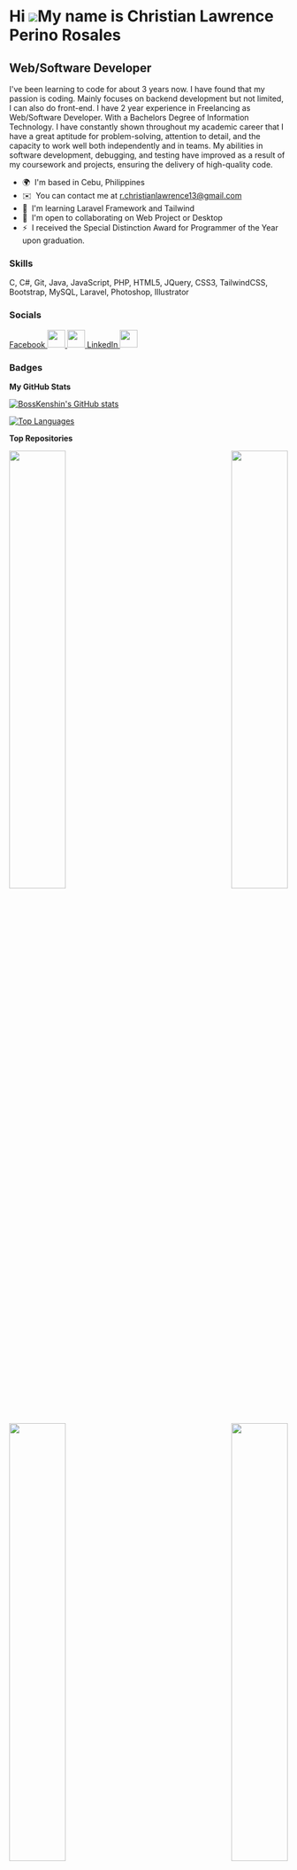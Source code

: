 Hi ![](https://user-images.githubusercontent.com/18350557/176309783-0785949b-9127-417c-8b55-ab5a4333674e.gif)My name is Christian Lawrence Perino Rosales
=========================================================================================================================================================

Web/Software Developer
----------------------

I've been learning to code for about 3 years now. I have found that my passion is coding. Mainly focuses on backend development but not limited, I can also do front-end. I have 2 year experience in Freelancing as Web/Software Developer. With a Bachelors Degree of Information Technology. I have constantly shown throughout my academic career that I have a great aptitude for problem-solving, attention to detail, and the capacity to work well both independently and in teams. My abilities in software development, debugging, and testing have improved as a result of my coursework and projects, ensuring the delivery of high-quality code.

* 🌍  I'm based in Cebu, Philippines
* ✉️  You can contact me at [r.christianlawrence13@gmail.com](mailto:r.christianlawrence13@gmail.com)
* 🧠  I'm learning Laravel Framework and Tailwind
* 🤝  I'm open to collaborating on Web Project or Desktop
* ⚡  I received the Special Distinction Award for Programmer of the Year upon graduation.

### Skills


<p align="left">
C,
C#,
Git,
Java,
JavaScript,
PHP,
HTML5,
JQuery,
CSS3,
TailwindCSS,
Bootstrap,
MySQL,
Laravel,
Photoshop,
Illustrator
</p>


### Socials

<p align="left"> <a href="https://www.facebook.com/christianlawrence.rosales" target="_blank" rel="noreferrer"> Facebook <picture> <source media="(prefers-color-scheme: dark)" srcset="undefined" /> <source media="(prefers-color-scheme: light)" srcset="https://raw.githubusercontent.com/danielcranney/readme-generator/main/public/icons/socials/facebook.svg" /> <img src="https://raw.githubusercontent.com/danielcranney/readme-generator/main/public/icons/socials/facebook.svg" width="32" height="32" /> </picture> </a> <a href="https://www.github.com/BossKenshin" target="_blank" rel="noreferrer"> <picture> <source media="(prefers-color-scheme: dark)" srcset="https://raw.githubusercontent.com/danielcranney/readme-generator/main/public/icons/socials/github-dark.svg" /> <source media="(prefers-color-scheme: light)" srcset="https://raw.githubusercontent.com/danielcranney/readme-generator/main/public/icons/socials/github.svg" /> <img src="https://raw.githubusercontent.com/danielcranney/readme-generator/main/public/icons/socials/github.svg" width="32" height="32" /> </picture> </a> <a href="https://www.linkedin.com/in/christian-lawrence-rosales-962661283" target="_blank" rel="noreferrer"> LinkedIn <picture> <source media="(prefers-color-scheme: dark)" srcset="undefined" /> <source media="(prefers-color-scheme: light)" srcset="https://raw.githubusercontent.com/danielcranney/readme-generator/main/public/icons/socials/linkedin.svg" /> <img src="https://raw.githubusercontent.com/danielcranney/readme-generator/main/public/icons/socials/linkedin.svg" width="32" height="32" /> </picture> </a></p>

### Badges

<b>My GitHub Stats</b>

<a href="http://www.github.com/BossKenshin"><img src="https://github-readme-stats.vercel.app/api?username=BossKenshin&show_icons=true&hide=prs,contribs&count_private=true&title_color=0891b2&text_color=ffffff&icon_color=0891b2&bg_color=1c1917&hide_border=true&show_icons=true" alt="BossKenshin's GitHub stats" /></a>

<a href="https://github.com/BossKenshin" align="left"><img src="https://github-readme-stats.vercel.app/api/top-langs/?username=BossKenshin&langs_count=10&title_color=0891b2&text_color=ffffff&icon_color=0891b2&bg_color=1c1917&hide_border=true&locale=en&custom_title=Top%20%Languages" alt="Top Languages" /></a>

<b>Top Repositories</b>

<div width="100%" align="center"><a href="https://github.com/BossKenshin/barangay-ms" align="left"><img align="left" width="45%" src="https://github-readme-stats.vercel.app/api/pin/?username=BossKenshin&repo=barangay-ms&title_color=0891b2&text_color=ffffff&icon_color=0891b2&bg_color=1c1917&hide_border=true&locale=en" /></a><a href="https://github.com/BossKenshin/todoApp" align="right"><img align="right" width="45%" src="https://github-readme-stats.vercel.app/api/pin/?username=BossKenshin&repo=todoApp&title_color=0891b2&text_color=ffffff&icon_color=0891b2&bg_color=1c1917&hide_border=true&locale=en" /></a></div><br /><br /><br /><br /><br /><br /><br />

<br /><br /><br /><br /><br />

<div width="100%" align="center"><a href="https://github.com/BossKenshin/School-Attendance-and-Monitoring-System" align="left"><img align="left" width="45%" src="https://github-readme-stats.vercel.app/api/pin/?username=BossKenshin&repo=School-Attendance-and-Monitoring-System&title_color=0891b2&text_color=ffffff&icon_color=0891b2&bg_color=1c1917&hide_border=true&locale=en" /></a><a href="https://github.com/BossKenshin/Bogo-Fare" align="right"><img align="right" width="45%" src="https://github-readme-stats.vercel.app/api/pin/?username=BossKenshin&repo=Bogo-Fare&title_color=0891b2&text_color=ffffff&icon_color=0891b2&bg_color=1c1917&hide_border=true&locale=en" /></a></div>

